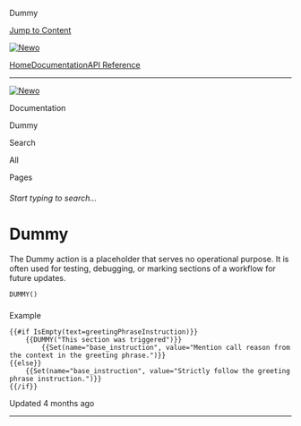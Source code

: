 Dummy

[Jump to Content](#content)

[![Newo](https://files.readme.io/895bdeef8322f081f6d0f4507a17e414930dfddfddf1de452f458dc00698ca84-small-svgviewer-png-output_9.png)](/)

[Home](/)[Documentation](index.md)[API Reference](/reference)

* * *

[![Newo](https://files.readme.io/895bdeef8322f081f6d0f4507a17e414930dfddfddf1de452f458dc00698ca84-small-svgviewer-png-output_9.png)](/)

Documentation

Dummy

Search

All

Pages

###### Start typing to search…

# Dummy

The Dummy action is a placeholder that serves no operational purpose. It is often used for testing, debugging, or marking sections of a workflow for future updates.

```
DUMMY()
```

### 

Example

[](#example)

```
{{#if IsEmpty(text=greetingPhraseInstruction)}}
    {{DUMMY("This section was triggered")}}
		{{Set(name="base_instruction", value="Mention call reason from the context in the greeting phrase.")}}
{{else}}
    {{Set(name="base_instruction", value="Strictly follow the greeting phrase instruction.")}}
{{/if}}
```

Updated 4 months ago

* * *
